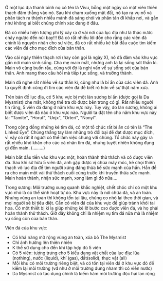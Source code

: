 Ở một lục địa thanh bình nọ có tên là Vivu, bỗng một ngày có một viên thiên thạch đâm thẳng vào nó. Sau khi chạm xuống mặt đất, nó tạo ra vụ nổ  và phân tách ra thành nhiều mảnh đá sáng chói và phân tán đi khắp nơi, và gần như không ai biết chúng chính xác đang ở đâu. 

Đã có nhiều hiện tượng phi lý xảy ra ở vài nơi của lục địa như là thác nước chảy ngược đến núi bay!!! Đã có rất nhiều lời đồn cho rằng các viên đá chính là nguyên nhân cho sự việc, đã có rất nhiều kẻ bắt đầu cuộc tìm kiếm các viên đá cho mục đích của bản thân.

Vào cái ngày thiên thạch rơi (hay còn gọi là ngày X), nó đã đâm vào khu vực gần nơi main sinh sống.  Cha mẹ main mất, nhưng anh ta lại sống sót thần kì. Main vô cùng buồn rầu, cùng với đó là nghi vấn về sự sống sót của bản thân. Anh mang theo câu hỏi mà tiếp tục sống, và trưởng thành. 

Main đã nghe rất nhiều về sự thần kì, cũng như là bí ẩn của các viên đá. Anh ta quyết định cũng đi tìm các viên đá để biết rõ hơn về sự thật năm xưa.

Trên bản đồ lục địa, có 5 khu vực bị một làn sương bí ẩn (được gọi là Da Mysmist) che mắt, không thể tra dò được bên trong có gì. Rất nhiều người tin rằng, 5 viên đá đang ở năm khu vực này. Tuy vậy, do làn sương, không ai biết được viên đá nào ở khu vực nào. Người ta đặt tên cho năm khu vực này là: “Tamite", "Horuf", "Unjx", "Orteri", "Nonyl".

Trong cộng đồng những kẻ tìm đá, có một tổ chức rất bí ẩn có tên là “The Linked Eye”. Chúng thẳng tay làm những trò đồi bại để đạt được mục đích, vì vậy có rất ít người có thể làm việc chung với chúng. Tổ chức này gây ra rất nhiều khó khăn cho các cá nhân tìm đá, nhưng tuyệt nhiên không đụng gì đến main. (………)

Main bắt đầu tiến vào khu vực một, hoàn thành thử thách và có được viên đá. Sau khi sở hữu 5 viên đá, anh gặp được vị chúa máy móc, kẻ chọi thiên thạch vô lục địa để tìm người xứng đáng thừa kế sức mạnh của hắn. Hắn đề ra cho main một vài thử thách cuối cùng trước khi truyền thừa sức mạnh. Main hoàn thành, nhận sức mạnh, xong làm gì đó nữa….


Trong sương:
Môi trường xung quanh khắc nghiệt, chết chóc chỉ có một khu vực nhỏ là có thể sinh hoạt tự do. Khu vực này là nơi chứa đá, và an toàn. Nhưng vùng an toàn thì không tồn tại lâu, chúng co nhỏ lại theo thời gian, và mọi người sẽ bị tiêu diệt. Cần có viên đá của khu vực để giúp tránh khỏi tai họa. Có một thiết bị kì lạ giúp những kẻ lỡ bước cso được viên đá, và họ phải hoàn thành thử thách. Giờ đây không chỉ là nhiệm vụ tìm đá nữa mà là nhiệm vụ sống còn của bản thân.


Viên đá của khu vực:
-	Có khả năng mở rộng vùng an toàn, xóa bỏ The Mysmist
-	Chỉ ảnh hưởng lên thiên nhiên
-	K thể sử dụng cho đến khi tập hợp đủ 5 viên
-	Có 5 viên: tượng trưng cho 5 kiểu dạng vật chất của lục địa: lửa (nothing), nước (liquid), khí (gas), đất(solid), thực vật (all)
-	Mỗi khu có môi trường riêng biệt, và có tồn tại viên đá ở khu vực đó để kiềm lại môi trường (vd như ở môi trường dung nham thì có viên nước)
-	Da Mysmist có tác dụng chính là kiềm hãm môi trường độc hại lan rộng
